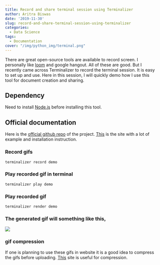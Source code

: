 ```yaml
---
title: Record and share terminal session using Terminalizer
author: Aritra Biswas
date: '2019-11-30'
slug: record-and-share-terminal-session-using-terminalizer
categories:
  - Data Science
tags:
  - Documentation
cover: "/img/python_img/terminal.png"
---
```


There are great open-source tools are available to record screen. I personally like [loom](https://www.loom.com/) and google hangout. All of these are good. But I recently came across Terminalizer to record the terminal session. It is easy to set up and use. Here in this session, I will quickly demo how I use this tool for document creation and sharing.


<!--more-->


## Dependency

Need to install [Node.js](https://nodejs.org/en/download/) before installing this tool.

## Official documentation

Here is the [official github repo](https://github.com/faressoft/terminalizer) of the project. [This](https://terminalizer.com/) is the site with a lot of example and installation instruction.

### Record gifs

```shell
terminalizer record demo
```
### Play recorded gif in terminal

```shell
terminalizer play demo
```

### Play recorded gif

```shell
terminalizer render demo
```

### The generated gif will something like this,

![](/img/python_img/helloworld_min.gif)

### gif compression

If one is planning to use these gifs in website it is a good idea to compress the gifs before uploading. [This](https://gifcompressor.com/) site is useful for compression.
